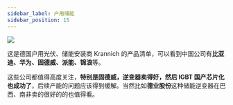 ```yaml
---
sidebar_label: 户用储能
sidebar_position: 15
---
```



![](https://img.arctee.cn/one/202211291638500.png)

这是德国户用光伏、储能安装商  Krannich 的产品清单，可以看到中国公司有**比亚迪、华为、固德威、派能、锦浪**等。

这些公司都值得高度关注，**特别是固德威，逆变器卖得好，然后 IGBT 国产芯片化也成功了**，后续产能的问题应该得到缓解。当然比如**德业股份**这种储能逆变器在巴西、南非卖的很好的的也值得看。